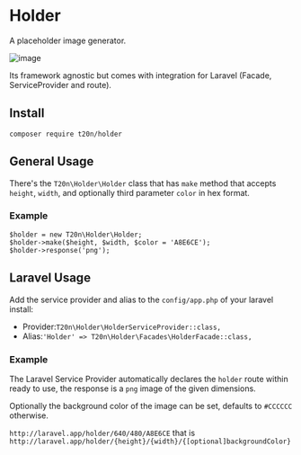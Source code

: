 # Holder

A placeholder image generator.

![image](https://cloud.githubusercontent.com/assets/712937/19407061/cd653f86-9296-11e6-9be0-44d88dff903b.png)

 Its framework agnostic but comes with integration for Laravel (Facade, ServiceProvider and route).

## Install

`composer require t20n/holder`

## General Usage
 
There's the `T20n\Holder\Holder` class that has `make` method that accepts `height`, `width`, and optionally third parameter `color` in hex format.

### Example

```
$holder = new T20n\Holder\Holder;
$holder->make($height, $width, $color = 'A8E6CE');
$holder->response('png');
```

## Laravel Usage

Add the service provider and alias to the `config/app.php` of your laravel install:

- Provider:`T20n\Holder\HolderServiceProvider::class,`
- Alias:`'Holder' => T20n\Holder\Facades\HolderFacade::class,`



### Example 

The Laravel Service Provider automatically declares the `holder` route within ready to use, the response is a `png` image of the given dimensions.

Optionally the background color of the image can be set, defaults to `#CCCCCC` otherwise.

`http://laravel.app/holder/640/480/A8E6CE` that is `http://laravel.app/holder/{height}/{width}/{[optional]backgroundColor}`
